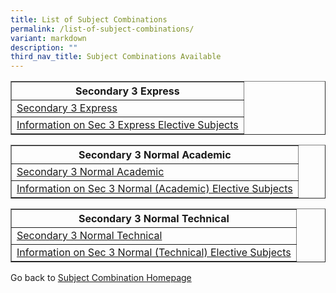 ```yaml
---
title: List of Subject Combinations
permalink: /list-of-subject-combinations/
variant: markdown
description: ""
third_nav_title: Subject Combinations Available
---
```

<table border="1px solid black" style="width:100%">
	<tbody><tr>
		<th>Secondary 3 Express</th>
		</tr>
		<tr><td><a href="/files/Subject%20Combination%20Exercise/3E_Subject_Combinations_for_2025.pdf">Secondary 3 Express</a><br></td>
		</tr><tr>
<td><a href="/upper-secondary-express/">Information on Sec 3 Express Elective Subjects</a></td>
		</tr>
	</tbody></table>		
<table border="1px solid black" style="width:100%">
	<tbody><tr>
		<th>Secondary 3 Normal Academic</th>
		</tr>
<tr><td><a href="/files/Subject%20Combination%20Exercise/3N_A__Subject_Combination_for_2025.pdf">Secondary 3 Normal Academic</a><br></td>
</tr><tr><td><a href="/upper-secondary-normal-academic/">Information on Sec 3 Normal (Academic) Elective Subjects</a></td>
		</tr>
	</tbody></table>		
<table border="1px solid black" style="width:100%">
<tbody><tr>
	<th>Secondary 3 Normal Technical</th>
	</tr>
	<tr><td><a href="/files/Subject%20Combination%20Exercise/3N_T__Subject_Combination_for_2025.pdf">Secondary 3 Normal Technical </a><br></td>
</tr><tr>
	<td><a href="/upper-secondary-normal-technical/">Information on Sec 3 Normal (Technical) Elective Subjects</a></td></tr>
</tbody></table>

Go back to <a href="/subject-combination/">Subject Combination Homepage</a>